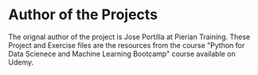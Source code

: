 # Author of the Projects
The orignal author of the project is Jose Portilla at Pierian Training. These Project and Exercise files are the resources from the course "Python for Data Scienece and Machine Learning Bootcamp" course available on Udemy.
